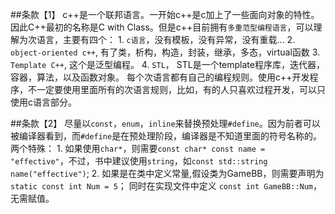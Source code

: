 ##条款【1】
	c++是一个联邦语言。一开始c++是c加上了一些面向对象的特性。因此C++最初的名称是C with Class。但是c++目前拥有`多重范型编程语言`，可以理解为次语言，主要有四个：
	1. `c语言`，没有模板，没有异常，没有重载...
	2. `object-oriented c++`, 有了类，析构，构造，封装，继承，多态，virtual函数
	3. `Template C++`, 这个是泛型编程。
	4. `STL`， STL是一个template程序库，迭代器，容器，算法，以及函数对象。
	每个次语言都有自己的编程规则。使用c++开发程序，不一定要使用里面所有的次语言规则，比如，有的人只喜欢过程开发，可以只使用c语言部分。
	
##条款【2】
	尽量以`const`，`enum`，`inline`来替换预处理`#define`。因为前者可以被编译器看到，而`#define`是在预处理阶段，编译器是不知道里面的符号名称的。
	两个特殊：
	1. 如果使用`char*`，则需要`const char* const name = "effective"`，不过，书中建议使用`string`，如`const std::string name("effective")`;
	2. 如果是在类中定义常量,假设类为GameBB，则需要声明为 
		`static const int Num = 5`；
		同时在实现文件中定义 
		`const int GameBB::Num`，无需赋值。

